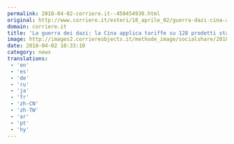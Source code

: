 ```yaml
---
permalink: 2018-04-02-corriere.it--458454930.html
original: http://www.corriere.it/esteri/18_aprile_02/guerra-dazi-cina-applica-tariffe-128-prodotti-statunitensi-8cfe4320-3632-11e8-a836-1a6391d71628.shtml
domain: corriere.it
title: 'La guerra dei dazi: la Cina applica tariffe su 128 prodotti statunitensi'
image: http://images2.corriereobjects.it/methode_image/socialshare/2018/04/02/703cd678-3634-11e8-a836-1a6391d71628.jpg
date: 2018-04-02 10:33:10
category: news
translations: 
 - 'en'
 - 'es'
 - 'de'
 - 'ru'
 - 'ja'
 - 'fr'
 - 'zh-CN'
 - 'zh-TW'
 - 'ar'
 - 'pt'
 - 'hy'
---
```


